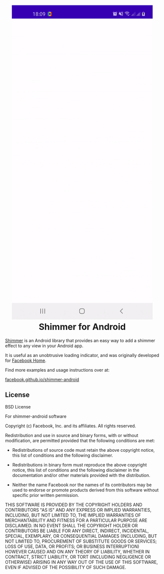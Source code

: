 <h1 align="center">
<img src="/shimmer-loading-effect.gif?raw=true" alt="Shimmer" /><br />
Shimmer for Android
</h1>


[Shimmer](http://facebook.github.io/shimmer-android) is an Android library that
provides an easy way to add a shimmer effect to any view in your Android app.

It is useful as an unobtrusive loading indicator, and was originally developed for <a href="http://newsroom.fb.com/news/2013/04/introducing-home/">Facebook Home</a>.

Find more examples and usage instructions over at:

[facebook.github.io/shimmer-android](http://facebook.github.io/shimmer-android)

## License

BSD License

For shimmer-android software

Copyright (c) Facebook, Inc. and its affiliates. All rights reserved.

Redistribution and use in source and binary forms, with or without modification,
are permitted provided that the following conditions are met:

 * Redistributions of source code must retain the above copyright notice, this
   list of conditions and the following disclaimer.

 * Redistributions in binary form must reproduce the above copyright notice,
   this list of conditions and the following disclaimer in the documentation
   and/or other materials provided with the distribution.

 * Neither the name Facebook nor the names of its contributors may be used to
   endorse or promote products derived from this software without specific
   prior written permission.

THIS SOFTWARE IS PROVIDED BY THE COPYRIGHT HOLDERS AND CONTRIBUTORS "AS IS" AND
ANY EXPRESS OR IMPLIED WARRANTIES, INCLUDING, BUT NOT LIMITED TO, THE IMPLIED
WARRANTIES OF MERCHANTABILITY AND FITNESS FOR A PARTICULAR PURPOSE ARE
DISCLAIMED. IN NO EVENT SHALL THE COPYRIGHT HOLDER OR CONTRIBUTORS BE LIABLE FOR
ANY DIRECT, INDIRECT, INCIDENTAL, SPECIAL, EXEMPLARY, OR CONSEQUENTIAL DAMAGES
(INCLUDING, BUT NOT LIMITED TO, PROCUREMENT OF SUBSTITUTE GOODS OR SERVICES;
LOSS OF USE, DATA, OR PROFITS; OR BUSINESS INTERRUPTION) HOWEVER CAUSED AND ON
ANY THEORY OF LIABILITY, WHETHER IN CONTRACT, STRICT LIABILITY, OR TORT
(INCLUDING NEGLIGENCE OR OTHERWISE) ARISING IN ANY WAY OUT OF THE USE OF THIS
SOFTWARE, EVEN IF ADVISED OF THE POSSIBILITY OF SUCH DAMAGE.
